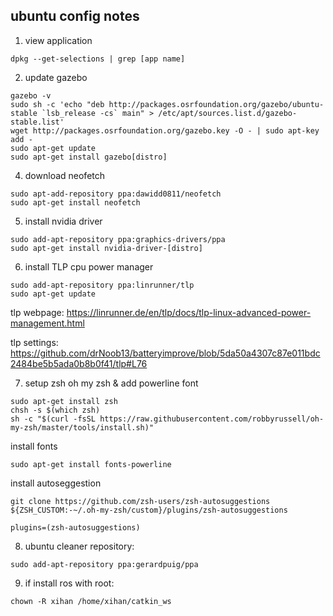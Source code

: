 ## ubuntu config notes

1.  view application 

``` shell
dpkg --get-selections | grep [app name]
```

2. update gazebo

``` shell
gazebo -v 
sudo sh -c 'echo "deb http://packages.osrfoundation.org/gazebo/ubuntu-stable `lsb_release -cs` main" > /etc/apt/sources.list.d/gazebo-stable.list'
wget http://packages.osrfoundation.org/gazebo.key -O - | sudo apt-key add -
sudo apt-get update
sudo apt-get install gazebo[distro]
```

4. download neofetch
``` shell
sudo apt-add-repository ppa:dawidd0811/neofetch
sudo apt-get install neofetch
```

5. install nvidia driver
``` shell
sudo add-apt-repository ppa:graphics-drivers/ppa
sudo apt-get install nvidia-driver-[distro]
```

6. install TLP cpu power manager
``` shell
sudo add-apt-repository ppa:linrunner/tlp
sudo apt-get update
```
tlp webpage:
https://linrunner.de/en/tlp/docs/tlp-linux-advanced-power-management.html

tlp settings:
https://github.com/drNoob13/batteryimprove/blob/5da50a4307c87e011bdc2484be5b5ada0b8b0f41/tlp#L76

7. setup zsh oh my zsh & add powerline font
``` shell
sudo apt-get install zsh
chsh -s $(which zsh)
sh -c "$(curl -fsSL https://raw.githubusercontent.com/robbyrussell/oh-my-zsh/master/tools/install.sh)"
```
install fonts
``` shell
sudo apt-get install fonts-powerline
```
install autoseggestion
``` shell
git clone https://github.com/zsh-users/zsh-autosuggestions ${ZSH_CUSTOM:-~/.oh-my-zsh/custom}/plugins/zsh-autosuggestions

plugins=(zsh-autosuggestions)
```

8. ubuntu cleaner repository:
``` shell
sudo add-apt-repository ppa:gerardpuig/ppa
```

9. if install ros with root:
``` shell
chown -R xihan /home/xihan/catkin_ws
```
